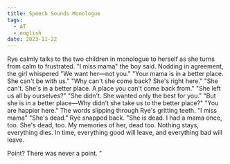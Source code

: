 ```yaml
---
title: Speech Sounds Monologue
tags:
  - AT
  - english
date: 2023-11-22
---
```

Rye calmly talks to the two children in monologue to herself as she turns from calm to frustrated.
"I miss mama" the boy said. 
Nodding in agreement, the girl whispered "We want her—not you."
"Your mama is in a better place. She can't be with us."
"Why can't she come back? She's right here."
"She can't. She's in a better place. A place you can't come back from."
"She left us all by ourselves?"
"She didn't. She wanted only the best for you."
"But she is in a better place—Why didn't she take us to the better place?"
"You are happier here." The words slipping through Rye's gritting teeth.
"I miss mama"
"She's dead." Rye snapped back.
"She is dead. I had a mama once, too. She's dead, too. My memories of her, dead too. Nothing stays, everything dies. In time, everything good will leave, and everything bad will leave. 

Point? There was never a point. "
